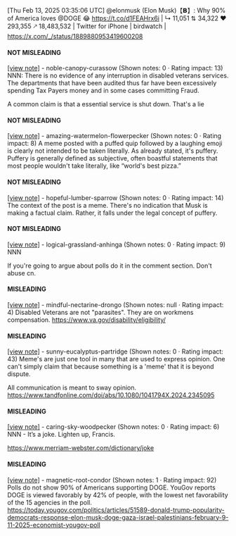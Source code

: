 [Thu Feb 13, 2025 03:35:06 UTC] @elonmusk (Elon Musk)【𝗕】: Why 90% of America loves @DOGE 😂 https://t.co/d1FEAHrx6i | ↳ 11,051 ⇅ 34,322 ♥ 293,355 🡕 18,483,532 | Twitter for iPhone | birdwatch | https://x.com/_/status/1889880953419600208

#### NOT MISLEADING

[[view note]](https://x.com/i/birdwatch/n/1890115121135157374) - noble-canopy-curassow (Shown notes: 0 · Rating impact: 13)
NNN: There is no evidence of any interruption in disabled veterans services. The departments that have been audited thus far have been excessively spending Tax Payers money and in some cases committing Fraud. 

A common claim is that a essential service is shut down. That's a lie

#### NOT MISLEADING

[[view note]](https://x.com/i/birdwatch/n/1890037802290627066) - amazing-watermelon-flowerpecker (Shown notes: 0 · Rating impact: 8)
A meme posted with a puffed quip followed by a laughing emoji is clearly not intended to be taken literally. As already stated, it's puffery. Puffery is generally defined as subjective, often boastful statements that most people wouldn't take literally, like “world's best pizza.”

#### NOT MISLEADING

[[view note]](https://x.com/i/birdwatch/n/1889941220023255480) - hopeful-lumber-sparrow (Shown notes: 0 · Rating impact: 14)
The context of the post is a meme. There's no indication that Musk is making a factual claim. Rather, it falls under the legal concept of puffery.

#### NOT MISLEADING

[[view note]](https://x.com/i/birdwatch/n/1889940603435462938) - logical-grassland-anhinga (Shown notes: 0 · Rating impact: 9)
NNN

If you're going to argue about polls do it in the comment section. Don't abuse cn.

#### MISLEADING

[[view note]](https://x.com/i/birdwatch/n/1890098352282370064) - mindful-nectarine-drongo (Shown notes: null · Rating impact: 4)
Disabled Veterans are not "parasites".  They are on workmens compensation.
https://www.va.gov/disability/eligibility/

#### MISLEADING

[[view note]](https://x.com/i/birdwatch/n/1890056345619218448) - sunny-eucalyptus-partridge (Shown notes: 0 · Rating impact: 43)
Meme's are just one tool in many that are used to express opinion.
One can't simply claim that because something is a 'meme' that it is beyond dispute.

All communication is meant to sway opinion.
https://www.tandfonline.com/doi/abs/10.1080/1041794X.2024.2345095

#### MISLEADING

[[view note]](https://x.com/i/birdwatch/n/1890025205365457247) - caring-sky-woodpecker (Shown notes: 0 · Rating impact: 6)
NNN - It’s a joke. Lighten up, Francis. 

https://www.merriam-webster.com/dictionary/joke

#### MISLEADING

[[view note]](https://x.com/i/birdwatch/n/1889934346133360946) - magnetic-root-condor (Shown notes: 1 · Rating impact: 92)
Polls do not show 90% of Americans supporting DOGE. YouGov reports DOGE is viewed favorably by 42% of people, with the lowest net favorability of the 15 agencies in the poll.
https://today.yougov.com/politics/articles/51589-donald-trump-popularity-democrats-response-elon-musk-doge-gaza-israel-palestinians-february-9-11-2025-economist-yougov-poll

